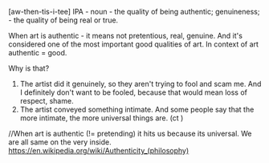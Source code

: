 \[aw-then-tis-i-tee] IPA - noun
\- the quality of being authentic; genuineness;
\- the quality of being real or true.

When art is authentic - it means not pretentious, real, genuine. And it's considered one of the most important good qualities of art. In context of art authentic = good. 

Why is that?

1) The artist did it genuinely, so they aren't trying to fool and scam me. And I definitely don't want to be fooled, because that would mean loss of respect, shame.
2) The artist conveyed something intimate. And some people say that the more intimate, the more universal things are. (ct )

//When art is authentic (!= pretending) it hits us because its universal. We are all same on the very inside.
https://en.wikipedia.org/wiki/Authenticity_(philosophy)

